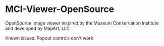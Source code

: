 MCI-Viewer-OpenSource
=====================

OpenSource image viewer inspired by the Museum Conservation Institute and developed by MapArt, LLC

Known issues:
  Popout controls don't work
